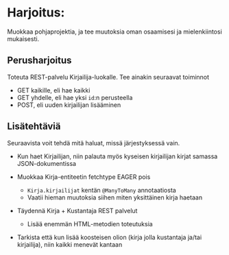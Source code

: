 # Harjoitus:

Muokkaa pohjaprojektia, ja tee muutoksia oman osaamisesi ja mielenkiintosi mukaisesti.

## Perusharjoitus
Toteuta REST-palvelu Kirjailija-luokalle.
Tee ainakin seuraavat toiminnot 
- GET kaikille, eli hae kaikki
- GET yhdelle, eli hae yksi `id`:n perusteella
- POST, eli uuden kirjailijan lisääminen


## Lisätehtäviä

Seuraavista voit tehdä mitä haluat, missä järjestyksessä vain. 

- Kun haet Kirjailijan, niin palauta myös kyseisen kirjailijan kirjat samassa JSON-dokumentissa 

- Muokkaa Kirja-entiteetin fetchtype EAGER pois   
    - `Kirja.kirjailijat` kentän `@ManyToMany` annotaatiosta
    - Vaatii hieman muutoksia siihen miten yksittäinen kirja haetaan 

- Täydennä Kirja + Kustantaja REST palvelut
    - Lisää enemmän HTML-metodien toteutuksia

- Tarkista että kun lisää koosteisen olion (kirja jolla kustantaja ja/tai kirjailija),
   niin kaikki menevät kantaan